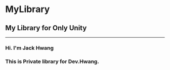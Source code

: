 # MyLibrary


## My Library for Only Unity


***

### Hi. I'm Jack Hwang
### This is Private library for Dev.Hwang.
